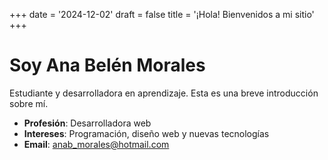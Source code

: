 +++
date = '2024-12-02'
draft = false
title = '¡Hola! Bienvenidos a mi sitio'
+++
# Soy Ana Belén Morales

Estudiante y desarrolladora en aprendizaje. Esta es una breve introducción sobre mí.

- **Profesión**: Desarrolladora web
- **Intereses**: Programación, diseño web y nuevas tecnologías
- **Email**: anab_morales@hotmail.com
